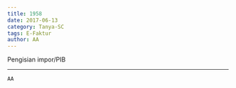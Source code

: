 ```yaml
---
title: 1958
date: 2017-06-13
category: Tanya-SC
tags: E-Faktur
author: AA
---
```


Pengisian impor/PIB

---



`AA`
